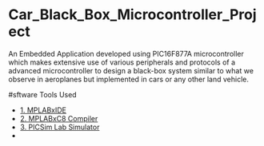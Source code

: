 # Car_Black_Box_Microcontroller_Project  
An Embedded Application developed using PIC16F877A microcontroller which makes extensive use of various peripherals and protocols of a advanced microcontroller to design a black-box system similar to what we observe in aeroplanes but implemented in cars or any other land vehicle.

#sftware Tools Used
- [1. MPLABxIDE](https://www.microchip.com/en-us/tools-resources/develop/mplab-x-ide)
- [2. MPLABxC8 Compiler](https://www.microchip.com/mplab/compilers)
- [3. PICSim Lab Simulator](https://www.picsimlab.com/)
- 
